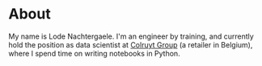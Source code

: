 # About

My name is Lode Nachtergaele.
I'm an engineer by training, and currently hold the position as data scientist
at
[Colruyt Group](https://www.colruytgroup.com/wps/portal/cg/en/home) (a retailer in Belgium), where I spend time on
writing notebooks in Python.

